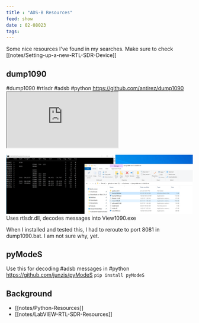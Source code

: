 ```yaml
---
title : "ADS-B Resources"
feed: show
date : 02-08023
tags:
---
```

Some nice resources I've found in my searches. Make sure to check [[notes/Setting-up-a-new-RTL-SDR-Device]]

## dump1090
#dump1090 #rtlsdr #adsb #python 
	https://github.com/antirez/dump1090
	<iframe src="https://github.com/antirez/dump1090">
	</iframe>
	
![dump1090](notes/images/Running%20dump1090.bat.png)
Uses rtlsdr.dll, decodes messages into View1090.exe

When I installed and tested this, I had to reroute to port 8081 in dump1090.bat. I am not sure why, yet.


## pyModeS
Use this for decoding #adsb messages in #python 
	https://github.com/junzis/pyModeS
	`pip install pyModeS`

## Background
- [[notes/Python-Resources]]
- [[notes/LabVIEW-RTL-SDR-Resources]]
